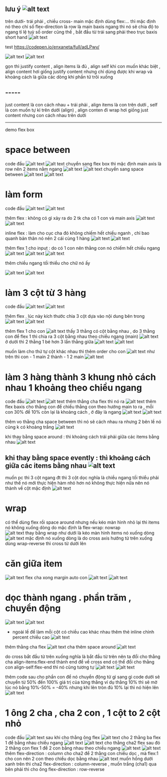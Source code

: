 ## lưu ý ![alt text](image-59.png)
trên dưới- trái phải , chiều cross- main mặc định 
dùng flex:... thì mặc định nó theo chỉ số flex-direction là row là main baxis ngang thì nó sẽ chia độ to ngang tỉ lệ tuỳ số 
order cũng thế , bắt đầu từ trái sang phải theo trục baxis 
short hand 
![alt text](image-58.png)

 
test 
https://codepen.io/enxaneta/full/adLPwv/

![alt text](image-60.png)
![alt text](image-61.png)

gọn thì justify content , align items là đủ , align self 
khi con muốn khác biệt , 
align content hơi giống justify content nhưng chỉ dùng được khi wrap và khoảng cách là giữa các dòng khi phần tử trôi xuống 
## -----
just content  là con cách nhau + trái phải  , align items là con trên dưới , self là con muốn tự kỉ trên dưới (align) , align conten đi wrap  hơi giống just content  nhưng con  cách nhau trên dưới 

---
 demo flex box 
#  space between 

code đầu 
![alt text](image-2.png)
![alt text](image-1.png)
chuyển sang flex box thì mặc định main axis là row nên 2 items nằm ngang 
![alt text](image-4.png)
![alt text](image-3.png)
chuyển sang space between 
![alt text](image.png)
![alt text](image-5.png)

# làm form 

code đầu
![alt text](image-7.png)
![alt text](image-6.png)

thêm flex : không có gì xảy ra do 2 tk cha có 1 con và main axis 
![alt text](image-9.png)
![alt text](image-8.png)

inline flex : làm cho cục cha đó không chiếm hết chiều nganh , chỉ bao quanh bản thân nó nên 2 cái cùng 1 hàng 
![alt text](image-10.png)
![alt text](image-11.png)

thêm flex 1 cho input : do có 1 con nên thằng con nó chiếm hết chiều ngang 
![alt text](image-8.png)
![alt text](image-12.png)
![alt text](image-13.png)

thêm chiều ngang tối thiểu cho chữ nó ấy 

![alt text](image-14.png)
![alt text](image-15.png)

# làm  3 cột từ 3 hàng 

code đầu 
![alt text](image-17.png)
![alt text](image-16.png)

thêm flex . lúc này kích thước chia 3 cột dựa vào nội dung bên trong 
![alt text](image-18.png)
![alt text](image-19.png)

thêm flex 1 cho con 
![alt text](image-20.png)
thấy 3 thằng có cột bằng nhau , do 3 thằng con để flex 1 thì chia ra 3 cột bằng nhau theo chiều ngang (main) 
![alt text](image-21.png)
ở dưới thì 2 thằng 1 bé hơn 3 lần thằng giữa 
![alt text](image-22.png)
![alt text](image-24.png)

muốn làm cho thứ tự cột khác nhau thì thêm order cho con 
![alt text](image-56.png)
như trên thì con - 1 main 2 thành - 1 2 main 
![alt text](image-57.png)

# làm 3 hàng thành 3 khung nhỏ cách nhau 1 khoảng theo chiều ngang 

code đầu 
![alt text](image-25.png)
![alt text](image-26.png)
thêm thằng cha flex thì nó ra ![alt text](image-27.png)
thêm flex baxis cho thằng con để chiều  thằng con theo hướng main to ra , mỗi con 30% để 10% còn lại là khoảng cách  , ở đây là ngang ![alt text](image-28.png) ![alt text](image-29.png)

thêm vo thằng cha space between thì nó sẽ cách nhau ra nhưng 2 bên lề nó cũng k có khoảng trắng 
![alt text](image-31.png)

khi thay bằng space around  : thì khoảng cách trái phải giữa các items bằng nhau ![alt text](image-32.png)

khi thay bằng space evently   : thì khoảng cách giữa các items bằng nhau ![alt text](image-33.png)
---
muốn pc thì 3 cột ngang 
đt thì 3 cột dọc 
nghĩa là chiều ngang tối thiểu phải như thế nó mới thực hiện hàm 
nhỏ hơn nó không thực hiện nữa nên nó thành về cột mặc định 
![alt text](image-55.png)


# wrap 

có thể dùng flex rồi space around nhưng nếu kéo màn hình nhỏ lại thì items nó không xuống dòng do mặc định là flex-wrap: nowrap  
![alt text](image-34.png)
thay bằng wrap như dưới là kéo màn hình items nó xuống dòng 
![alt text](image-35.png)
mặc định nó xuống dòng là do cross axis hướng từ trên xuống 
dùng wrap-reverse thì cross từ dưới lên 

# căn giữa item 
![alt text](image-36.png)
flex cha xong margin auto con ![alt text](image-37.png) ![alt text](image-38.png)

# dọc thành ngang . phần trăm , chuyển động 
![alt text](image-39.png)
![alt text](image-40.png)
- ngoài lề để làm mỗi cột có chiều cao khác nhau thêm thẻ inline chỉnh percent chiều cao 
![alt text](image-41.png)

thêm thằng cha flex 
![alt text](image-42.png)
cha thêm space around 
![alt text](image-43.png)

do cross bắt đầu từ trên xuống nghĩa là bắt đầu từ trên nên ta đổi cho thằng cha  align-items:flex-end  thành end để về cross end 
có thể đổi cho thằng con align-self:flex-end thì nó cũng tương tự 
![alt text](image-45.png)
![alt text](image-46.png)

thêm code sau cho phần con để nó chuyển động từ gì sang gì 
code dưới sẽ chuyển từ 50% đến 100% giá trị của từng thằng 
ví dụ thằng 10% thì sẽ mờ lúc nó bằng 10%-50% = -40% nhưng khi lên tròn đủ 10% lại thì nó hiện lên 
![alt text](image-47.png)


# 1 ông 2 cha , cha 2 con , 1 cột to 2 cột nhỏ 

code đầu 
![alt text](image-48.png)
sau khi cho thằng ông  flex 
![alt text](image-49.png)
cho 2 thằng ba flex 1 để bằng nhau chiều ngang 
![alt text](image-50.png)
![alt text](image-51.png)
cho thằng cha2 flex sau đó 2 thằng con flex 1 để 2 con  bằng nhau theo chiều ngang 
![alt text](image-52.png)
![alt text](image-53.png)
thêm flex-direction : column cho cha2 để 2 thằng con chiều dọc , mà flex:1 cho con  nên 2 con theo chiều dọc bằng nhau 
![alt text](image-54.png)
muốn hồng dưới xanh trên thì cha2 flex-direction : column-reverse , 
muốn trắng (cha1) qua bên phải thì cho ông flex-direction : row-reverse 





